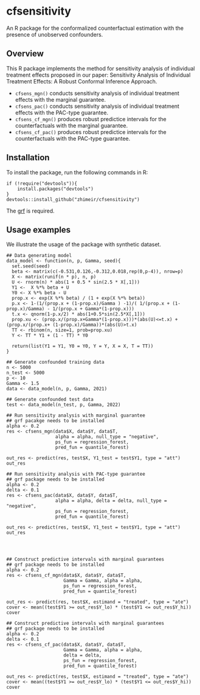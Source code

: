# cfsensitivity
An R package for the conformalized counterfactual estimation with the presence of unobserved confounders.

## Overview
This R package implements the method for sensitivity analysis of individual treatment effects 
proposed in our paper: Sensitivity Analysis of Individual Treatment Effects: A Robust Conformal 
Inference Approach.

- `cfsens_mgn()` conducts sensitivity analysis of individual treatment effects with the marginal guarantee.
- `cfsens_pac()` conducts sensitivity analysis of individual treatment effects with the PAC-type guarantee.
- `cfsens_cf_mgn()` produces robust predictice intervals for the counterfactuals with the marginal guarantee.
- `cfsens_cf_pac()` produces robust predictice intervals for the counterfactuals with the PAC-type guarantee.


## Installation
To install the package, run the following commands in R:
```{r}
if (!require("devtools")){
    install.packages("devtools")
}
devtools::install_github("zhimeir/cfsensitivity")
```
The [grf](https://github.com/grf-labs/grf) is required.

## Usage examples
We illustrate the usage of the package with synthetic dataset.
```{r}
## Data generating model
data_model <- function(n, p, Gamma, seed){
  set.seed(seed)
  beta <- matrix(c(-0.531,0.126,-0.312,0.018,rep(0,p-4)), nrow=p)
  X <- matrix(runif(n * p), n, p)
  U <- rnorm(n) * abs(1 + 0.5 * sin(2.5 * X[,1]))
  Y1 <-  X %*% beta + U
  Y0 <- X %*% beta - U
  prop.x <- exp(X %*% beta) / (1 + exp(X %*% beta))
  p.x <- 1-(1/(prop.x + (1-prop.x)/Gamma ) -1)/( 1/(prop.x + (1-prop.x)/Gamma) - 1/(prop.x + Gamma*(1-prop.x)))
  t.x <- qnorm(1-p.x/2) * abs(1+0.5*sin(2.5*X[,1]))
  prop.xu <- (prop.x/(prop.x+Gamma*(1-prop.x)))*(abs(U)<=t.x) + (prop.x/(prop.x+ (1-prop.x)/Gamma))*(abs(U)>t.x)
  TT <- rbinom(n, size=1, prob=prop.xu)
  Y <- TT * Y1 + (1 - TT) * Y0
  
  return(list(Y1 = Y1, Y0 = Y0, Y = Y, X = X, T = TT))
}

## Generate confounded training data
n <- 5000
n_test <- 5000
p <- 10
Gamma <- 1.5
data <- data_model(n, p, Gamma, 2021)

## Generate confounded test data
test <- data_model(n_test, p, Gamma, 2022)

## Run sensitivity analysis with marginal guarantee
## grf pacakge needs to be installed
alpha <- 0.2
res <- cfsens_mgn(data$X, data$Y, data$T, 
                  alpha = alpha, null_type = "negative", 
                  ps_fun = regression_forest, 
                  pred_fun = quantile_forest)

out_res <- predict(res, test$X, Y1_test = test$Y1, type = "att")
out_res

## Run sensitivity analysis with PAC-type guarantee
## grf package needs to be installed
alpha <- 0.2
delta <- 0.1
res <- cfsens_pac(data$X, data$Y, data$T, 
                  alpha = alpha, delta = delta, null_type = "negative",
                  ps_fun = regression_forest, 
                  pred_fun = quantile_forest)

out_res <- predict(res, test$X, Y1_test = test$Y1, type = "att")
out_res




## Construct predictive intervals with marginal guarantees
## grf package needs to be installed
alpha <- 0.2
res <- cfsens_cf_mgn(data$X, data$Y, data$T, 
                     Gamma = Gamma, alpha = alpha,
                     ps_fun = regression_forest, 
                     pred_fun = quantile_forest)

out_res <- predict(res, test$X, estimand = "treated", type = "ate")
cover <- mean((test$Y1 >= out_res$Y_lo) * (test$Y1 <= out_res$Y_hi))
cover

## Construct predictive intervals with marginal guarantees
## grf package needs to be installed
alpha <- 0.2
delta <- 0.1
res <- cfsens_cf_pac(data$X, data$Y, data$T, 
                     Gamma = Gamma, alpha = alpha,
                     delta = delta,  
                     ps_fun = regression_forest, 
                     pred_fun = quantile_forest)

out_res <- predict(res, test$X, estimand = "treated", type = "ate")
cover <- mean((test$Y1 >= out_res$Y_lo) * (test$Y1 <= out_res$Y_hi))
cover
```
